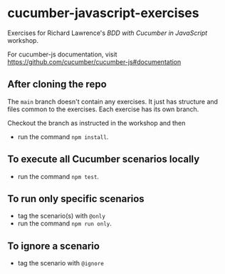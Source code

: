 # cucumber-javascript-exercises

Exercises for Richard Lawrence's _BDD with Cucumber in JavaScript_ workshop.

For cucumber-js documentation, visit https://github.com/cucumber/cucumber-js#documentation

## After cloning the repo

The `main` branch doesn't contain any exercises. It just has structure and files common to the exercises. Each exercise has its own branch.

Checkout the branch as instructed in the workshop and then

* run the command `npm install`.

## To execute all Cucumber scenarios locally

* run the command `npm test`.

## To run only specific scenarios

* tag the scenario(s) with `@only`
* run the command `npm run only`.

## To ignore a scenario

* tag the scenario with `@ignore`